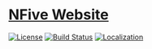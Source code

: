 # [NFive Website](https://nfive.io/)
[![License](https://img.shields.io/github/license/NFive/nfive.github.io.svg)](LICENSE)
[![Build Status](https://img.shields.io/travis/NFive/nfive.github.io.svg)](https://travis-ci.org/NFive/nfive.github.io)
[![Localization](https://d322cqt584bo4o.cloudfront.net/nfive-website/localized.svg)](https://crowdin.com/project/nfive-website)
